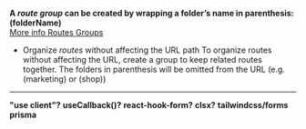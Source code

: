 **A _route group_ can be created by wrapping a folder’s name in parenthesis: (folderName)**  
[More info Routes Groups](https://nextjs.org/docs/app/building-your-application/routing/route-groups)

- Organize _routes_ without affecting the URL path
  To organize routes without affecting the URL, create a group to keep related routes together. The folders in parenthesis will be omitted from the URL (e.g. (marketing) or (shop))

<hr>

**"use client"?**
**useCallback()?**
**react-hook-form?**
**clsx?**
**tailwindcss/forms**
**prisma**
